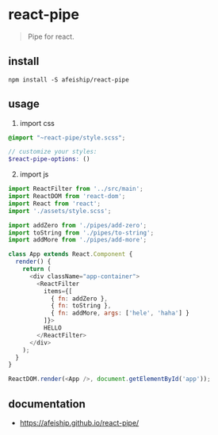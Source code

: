 # react-pipe
> Pipe for react.

## install
```shell
npm install -S afeiship/react-pipe
```

## usage
1. import css
  ```scss
  @import "~react-pipe/style.scss";

  // customize your styles:
  $react-pipe-options: ()
  ```
2. import js
  ```js
  import ReactFilter from '../src/main';
  import ReactDOM from 'react-dom';
  import React from 'react';
  import './assets/style.scss';

  import addZero from './pipes/add-zero';
  import toString from './pipes/to-string';
  import addMore from './pipes/add-more';

  class App extends React.Component {
    render() {
      return (
        <div className="app-container">
          <ReactFilter
            items={[
              { fn: addZero },
              { fn: toString },
              { fn: addMore, args: ['hele', 'haha'] }
            ]}>
            HELLO
          </ReactFilter>
        </div>
      );
    }
  }

  ReactDOM.render(<App />, document.getElementById('app'));
  ```

## documentation
- https://afeiship.github.io/react-pipe/

